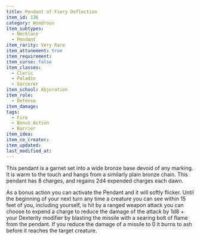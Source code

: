 ```yaml
---
title: Pendant of Fiery Deflection
item_id: 136
category: Wondrous
item_subtypes:
  - Necklace
  - Pendant
item_rarity: Very Rare
item_attunement: true
item_requirement:
item_curse: false
item_classes:
  - Cleric
  - Paladin
  - Sorcerer
item_school: Abjuration
item_role:
  - Defense
item_damage:
tags:
  - Fire
  - Bonus Action
  - Barrier
item_idea:
item_co_creator:
item_updated:
last_modified_at:
---
```


This pendant is a garnet set into a wide bronze base devoid of any marking. It is warm to the touch and hangs from a similarly plain bronze chain. This pendant has 8 charges, and regains 2d4 expended charges each dawn.

As a bonus action you can activate the Pendant and it will softly flicker. Until the beginning of your next turn any time a creature you can see within 15 feet of you, including yourself, is hit by a ranged weapon attack you can choose to expend a charge to reduce the damage of the attack by 1d8 + your Dexterity modifier by blasting the missile with a searing bolt of flame from the pendant. If you reduce the damage of a missile to 0 it burns to ash before it reaches the target creature.
